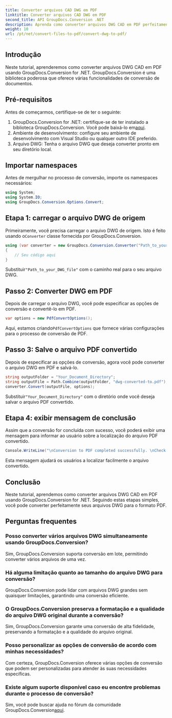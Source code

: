 ```yaml
---
title: Converter arquivos CAD DWG em PDF
linktitle: Converter arquivos CAD DWG em PDF
second_title: API GroupDocs.Conversion .NET
description: Aprenda como converter arquivos DWG CAD em PDF perfeitamente usando GroupDocs.Conversion for .NET. Siga nosso tutorial passo a passo para uma conversão eficiente.
weight: 10
url: /pt/net/convert-files-to-pdf/convert-dwg-to-pdf/
---
```

## Introdução
Neste tutorial, aprenderemos como converter arquivos DWG CAD em PDF usando GroupDocs.Conversion for .NET. GroupDocs.Conversion é uma biblioteca poderosa que oferece várias funcionalidades de conversão de documentos.
## Pré-requisitos
Antes de começarmos, certifique-se de ter o seguinte:
1.  GroupDocs.Conversion for .NET: certifique-se de ter instalado a biblioteca GroupDocs.Conversion. Você pode baixá-lo em[aqui](https://releases.groupdocs.com/conversion/net/).
2. Ambiente de desenvolvimento: configure seu ambiente de desenvolvimento com Visual Studio ou qualquer outro IDE preferido.
3. Arquivo DWG: Tenha o arquivo DWG que deseja converter pronto em seu diretório local.

## Importar namespaces
Antes de mergulhar no processo de conversão, importe os namespaces necessários:
```csharp
using System;
using System.IO;
using GroupDocs.Conversion.Options.Convert;
```
## Etapa 1: carregar o arquivo DWG de origem
 Primeiramente, você precisa carregar o arquivo DWG de origem. Isto é feito usando o`Converter` classe fornecida por GroupDocs.Conversion. 
```csharp
using (var converter = new GroupDocs.Conversion.Converter("Path_to_your_DWG_file"))
{
    // Seu código aqui
}
```
 Substituir`"Path_to_your_DWG_file"` com o caminho real para o seu arquivo DWG.
## Passo 2: Converter DWG em PDF
Depois de carregar o arquivo DWG, você pode especificar as opções de conversão e convertê-lo em PDF. 
```csharp
var options = new PdfConvertOptions();
```
 Aqui, estamos criando`PdfConvertOptions` que fornece várias configurações para o processo de conversão de PDF.
## Passo 3: Salve o arquivo PDF convertido
Depois de especificar as opções de conversão, agora você pode converter o arquivo DWG em PDF e salvá-lo.
```csharp
string outputFolder = "Your_Document_Directory";
string outputFile = Path.Combine(outputFolder, "dwg-converted-to.pdf");
converter.Convert(outputFile, options);
```
 Substituir`"Your_Document_Directory"` com o diretório onde você deseja salvar o arquivo PDF convertido.
## Etapa 4: exibir mensagem de conclusão
Assim que a conversão for concluída com sucesso, você poderá exibir uma mensagem para informar ao usuário sobre a localização do arquivo PDF convertido.
```csharp
Console.WriteLine("\nConversion to PDF completed successfully. \nCheck output in {0}", outputFolder);
```
Esta mensagem ajudará os usuários a localizar facilmente o arquivo convertido.

## Conclusão
Neste tutorial, aprendemos como converter arquivos DWG CAD em PDF usando GroupDocs.Conversion for .NET. Seguindo estas etapas simples, você pode converter perfeitamente seus arquivos DWG para o formato PDF.
## Perguntas frequentes
### Posso converter vários arquivos DWG simultaneamente usando GroupDocs.Conversion?
Sim, GroupDocs.Conversion suporta conversão em lote, permitindo converter vários arquivos de uma vez.
### Há alguma limitação quanto ao tamanho do arquivo DWG para conversão?
GroupDocs.Conversion pode lidar com arquivos DWG grandes sem quaisquer limitações, garantindo uma conversão eficiente.
### O GroupDocs.Conversion preserva a formatação e a qualidade do arquivo DWG original durante a conversão?
Sim, GroupDocs.Conversion garante uma conversão de alta fidelidade, preservando a formatação e a qualidade do arquivo original.
### Posso personalizar as opções de conversão de acordo com minhas necessidades?
Com certeza, GroupDocs.Conversion oferece várias opções de conversão que podem ser personalizadas para atender às suas necessidades específicas.
### Existe algum suporte disponível caso eu encontre problemas durante o processo de conversão?
 Sim, você pode buscar ajuda no fórum da comunidade GroupDocs.Conversion[aqui](https://forum.groupdocs.com/c/conversion/11).